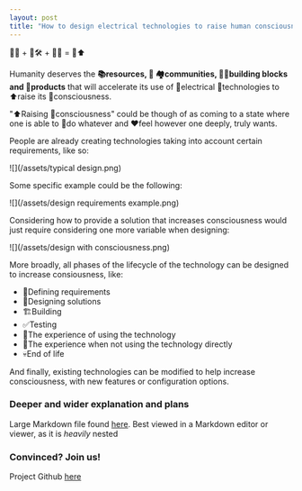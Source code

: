 ```yaml
---
layout: post
title: "How to design electrical technologies to raise human consciousness.\nOr 🤔 + 🛠️🔌 = 🧘⬆️"
---
```


🤔💡 + 🤔🛠️ + 🤔📱 = 🧘⬆️

Humanity deserves the **📚resources, 🤝 🏘️communities, 🧩🧱building blocks and 🛒products** that will accelerate its use of 🔌electrical 📱technologies to ⬆️raise its 🧘consciousness.

"⬆️Raising 🧘consciousness" could be though of as coming to a state where one is able to 🔨do whatever and ❤️feel however one deeply, truly wants.

People are already creating technologies taking into account certain requirements, like so:

![](/assets/typical design.png)

Some specific example could be the following:

![](/assets/design requirements example.png)

Considering how to provide a solution that increases consciousness would just require considering one more variable when designing:

![](/assets/design with consciousness.png)

More broadly, all phases of the lifecycle of the technology can be designed to increase consiousness, like:

- 📔Defining requirements
- 📐Designing solutions
- 🏗️Building
- ✅Testing
- 🧠The experience of using the technology
- 🚶The experience when not using the technology directly
- 💀End of life

And finally, existing technologies can be modified to help increase consciousness, with new features or configuration options.

### Deeper and wider explanation and plans

Large Markdown file found [here](https://www.icloud.com/iclouddrive/0ebC_HBpcBhfMsapJQr1Fo3gA#use_electrical_technologies_to_expand_consciousness). Best viewed in a Markdown editor or viewer, as it is _heavily_ nested

### Convinced? Join us!

Project Github [here](https://github.com/fernandoaestrella/raise-consciousnes-with-technology)